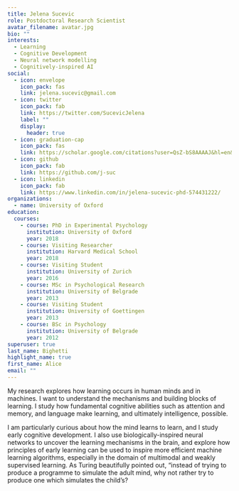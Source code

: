 ```yaml
---
title: Jelena Sucevic
role: Postdoctoral Research Scientist
avatar_filename: avatar.jpg
bio: ""
interests:
  - Learning
  - Cognitive Development
  - Neural network modelling
  - Cognitively-inspired AI
social:
  - icon: envelope
    icon_pack: fas
    link: jelena.sucevic@gmail.com
  - icon: twitter
    icon_pack: fab
    link: https://twitter.com/SucevicJelena
    label: ""
    display:
      header: true
  - icon: graduation-cap
    icon_pack: fas
    link: https://scholar.google.com/citations?user=QsZ-bS8AAAAJ&hl=en&oi=ao
  - icon: github
    icon_pack: fab
    link: https://github.com/j-suc
  - icon: linkedin
    icon_pack: fab
    link: https://www.linkedin.com/in/jelena-sucevic-phd-574431222/
organizations:
  - name: University of Oxford
education:
  courses:
    - course: PhD in Experimental Psychology
      institution: University of Oxford
      year: 2018
    - course: Visiting Researcher
      institution: Harvard Medical School
      year: 2018
    - course: Visiting Student
      institution: University of Zurich
      year: 2016
    - course: MSc in Psychological Research
      institution: University of Belgrade
      year: 2013
    - course: Visiting Student
      institution: University of Goettingen
      year: 2013
    - course: BSc in Psychology
      institution: University of Belgrade
      year: 2012
superuser: true
last_name: Bighetti
highlight_name: true
first_name: Alice
email: ""
---
```

My research explores how learning occurs in human minds and in machines. I want to understand the mechanisms and building blocks of learning. I study how fundamental cognitive abilities such as attention and memory, and language make learning, and ultimately intelligence, possible.    

I am particularly curious about how the mind learns to learn, and I study early cognitive development. I also use biologically-inspired neural networks to uncover the learning mechanisms in the brain, and explore how principles of early learning can be used to inspire more efficient machine learning algorithms, especially in the domain of multimodal and weakly supervised learning. As Turing beautifully pointed out, “instead of trying to produce a programme to simulate the adult mind, why not rather try to produce one which simulates the child’s?